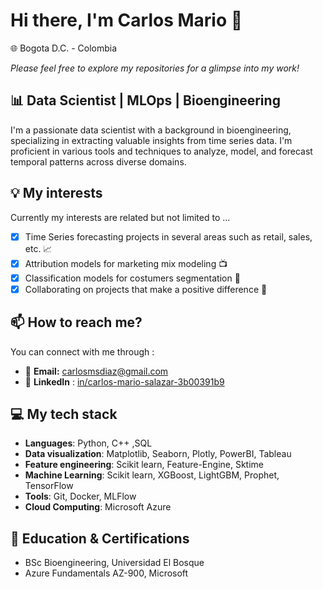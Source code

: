 # Hi there, I'm Carlos Mario 👋

🌐 Bogota D.C. - Colombia

*Please feel free to explore my repositories for a glimpse into my work!*

## :bar_chart: Data Scientist | MLOps | Bioengineering

I'm a passionate data scientist with a background in bioengineering, specializing in extracting valuable insights from time series data. I'm proficient in various tools and techniques to analyze, model, and forecast temporal patterns across diverse domains.

## 💡 My interests
Currently my interests are related but not limited to ... 
- [x] Time Series forecasting projects in several areas such as retail, sales, etc. 📈
- [x] Attribution models for marketing mix modeling 📺
- [x] Classification models for costumers segmentation 👫
- [x] Collaborating on projects that make a positive difference :handshake:

## 📫 How to reach me?

You can connect with me through :
* 📧 **Email:** carlosmsdiaz@gmail.com
* 🔗 **LinkedIn** : [in/carlos-mario-salazar-3b00391b9](https://www.linkedin.com/in/carlos-mario-salazar-3b00391b9/)

## 💻 My tech stack

 * **Languages**: Python, C++ ,SQL
 * **Data visualization**: Matplotlib, Seaborn, Plotly, PowerBI, Tableau
 * **Feature engineering**: Scikit learn, Feature-Engine, Sktime
 * **Machine Learning**: Scikit learn, XGBoost, LightGBM, Prophet, TensorFlow
 * **Tools**: Git, Docker, MLFlow
 * **Cloud Computing**: Microsoft Azure
   
## 📖 Education & Certifications
* BSc Bioengineering, Universidad El Bosque
* Azure Fundamentals AZ-900, Microsoft

